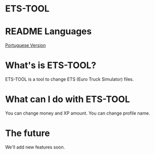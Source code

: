 # ETS-TOOL

# README Languages
[Portuguese Version](https://github.com/Snitrxm/ETS-TOOL/edit/master/README-PT.md)

# What's is ETS-TOOL?
ETS-TOOL is a tool to change ETS (Euro Truck Simulator) files.

# What can I do with ETS-TOOL
You can change money and XP amount.
You can change profile name.

# The future
We'll add new features soon.
